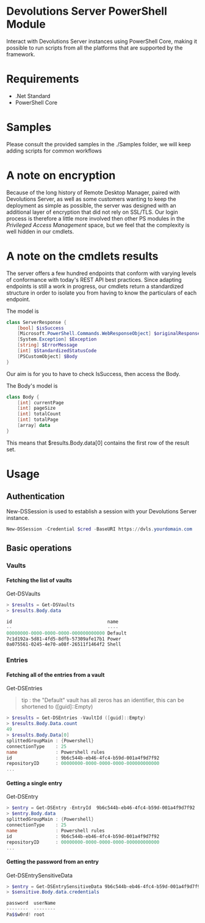 # Devolutions Server PowerShell Module
Interact with Devolutions Server instances using PowerShell Core, making it possible to run scripts from all the platforms that are supported by the framework.
# Requirements
* .Net Standard
* PowerShell Core
# Samples
Please consult the provided samples in the ./Samples folder, we will keep adding scripts for common workflows
# A note on encryption
Because of the long history of Remote Desktop Manager, paired with Devolutions Server, as well as some customers wanting to keep the deployment as simple as possible, the server was designed with an additional layer of encryption that did not rely on SSL/TLS. Our login process is therefore a little more involved then other PS modules in the *Privileged Access Management* space, but we feel that the complexity is well hidden in our cmdlets.
# A note on the cmdlets results
The server offers a few hundred endpoints that conform with varying levels of conformance with today's REST API best practices.  Since adapting endpoints is still a work in progress, our cmdlets return a standardized structure in order to isolate you from having to know the particulars of each endpoint.

The model is
```Powershell
class ServerResponse {
    [bool] $isSuccess
    [Microsoft.PowerShell.Commands.WebResponseObject] $originalResponse
    [System.Exception] $Exception
    [string] $ErrorMessage
    [int] $StandardizedStatusCode  
    [PSCustomObject] $Body
}    
```
Our aim is for you to have to check IsSuccess, then access the Body.

The Body's model is
```Powershell
class Body {
    [int] currentPage
    [int] pageSize
    [int] totalCount
    [int] totalPage
    [array] data
}
```
This means that $results.Body.data[0] contains the first row of the result set.
# Usage
## Authentication
New-DSSession is used to establish a session with your Devolutions Server instance.
```powershell
New-DSSession -Credential $cred -BaseURI https://dvls.yourdomain.com
```
## Basic operations
### Vaults
#### Fetching the list of vaults

Get-DSVaults
```powershell
> $results = Get-DSVaults
> $results.Body.data

id                                   name
--                                   ----
00000000-0000-0000-0000-000000000000 Default
7c1d192a-5d81-4fd5-8dfb-57309afe17b1 Power
0a075561-0245-4e70-a08f-26511f1464f2 Shell
```
### Entries
#### Fetching all of the entries from a vault

Get-DSEntries
>  tip : the "Default" vault has all zeros has an identifier, this can be shortened to ([guid]::Empty)

```powershell
> $results = Get-DSEntries -VaultId ([guid]::Empty)
> $results.Body.Data.count
49
> $results.Body.Data[0]
splittedGroupMain : {Powershell}
connectionType    : 25
name              : Powershell rules
id                : 9b6c544b-eb46-4fc4-b59d-001a4f9d7f92
repositoryID      : 00000000-0000-0000-0000-000000000000
...
```
#### Getting a single entry

Get-DSEntry
```powershell
> $entry = Get-DSEntry -EntryId  9b6c544b-eb46-4fc4-b59d-001a4f9d7f92
> $entry.Body.data
splittedGroupMain : {Powershell}
connectionType    : 25
name              : Powershell rules
id                : 9b6c544b-eb46-4fc4-b59d-001a4f9d7f92
repositoryID      : 00000000-0000-0000-0000-000000000000
...
```
#### Getting the password from an entry
Get-DSEntrySensitiveData
```powershell
> $entry = Get-DSEntrySensitiveData 9b6c544b-eb46-4fc4-b59d-001a4f9d7f92
> $sensitive.Body.data.credentials

password  userName
--------  --------
Pa$$w0rd! root
```

